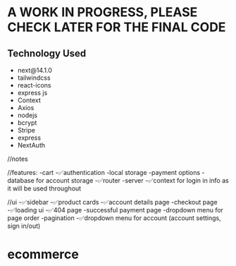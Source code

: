 <h1>A WORK IN PROGRESS, PLEASE CHECK LATER FOR THE FINAL CODE</h1>

<h2>Technology Used</h2>
<ul>
<li>next@14.1.0</li>
<li>tailwindcss</li>
<li>react-icons</li>
<li>express js</li>
<li>Context</li>
<li>Axios</li>
<li>nodejs</li>
<li>bcrypt</li>
<li>Stripe</li>
<li>express</li>
<li>NextAuth</li>

</ul>

//notes

//features:
-cart
-✅authentication
-local storage
-payment options
-database for account storage
-✅router
-server
-✅context for login in info as it will be used throughout

//ui
-✅sidebar
-✅product cards
-✅account details page
-checkout page
-✅loading ui
-✅404 page
-successful payment page
-dropdown menu for page order
-pagination
-✅dropdown menu for account (account settings, sign in/out)

# ecommerce

